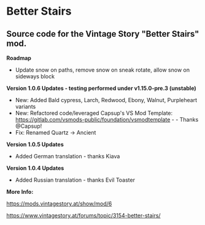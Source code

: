 # Better Stairs
<h2>Source code for the Vintage Story "Better Stairs" mod.</h2>

**Roadmap**

- Update snow on paths, remove snow on sneak rotate, allow snow on sideways block

**Version 1.0.6 Updates - testing performed under v1.15.0-pre.3 (unstable)**

- New: Added Bald cypress, Larch, Redwood, Ebony, Walnut, Purpleheart variants
- New: Refactored code/leveraged Capsup's VS Mod Template: https://gitlab.com/vsmods-public/foundation/vsmodtemplate - - Thanks @Capsup!
- Fix: Renamed Quartz -> Ancient

**Version 1.0.5 Updates**

- Added German translation - thanks Kiava

**Version 1.0.4 Updates**

- Added Russian translation - thanks Evil Toaster


**More Info:**

https://mods.vintagestory.at/show/mod/6

https://www.vintagestory.at/forums/topic/3154-better-stairs/

